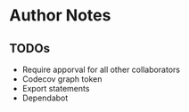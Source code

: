 # Author Notes

## TODOs

- Require apporval for all other collaborators
- Codecov graph token
- Export statements
- Dependabot
